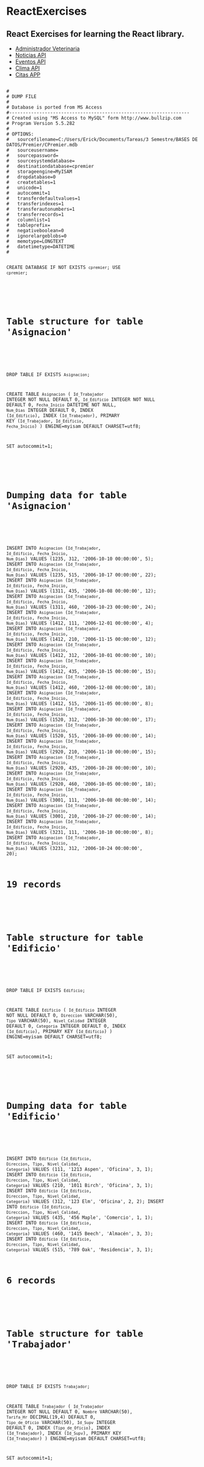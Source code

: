 # ReactExercises 
## React Exercises for learning the React library. 
* [Administrador Veterinaria](https://administradorveterinaria.netlify.com/)
* [Noticias API](https://noticiasapi.netlify.com/)
* [Eventos API](https://eventosapi.netlify.com/)
* [Clima API](https://climaapi.netlify.com/)
* [Citas APP](https://citasapp.netlify.com/)

<code>
#
# DUMP FILE
#
# Database is ported from MS Access
#------------------------------------------------------------------
# Created using "MS Access to MySQL" form http://www.bullzip.com
# Program Version 5.5.282
#
# OPTIONS:
#   sourcefilename=C:/Users/Erick/Documents/Tareas/3 Semestre/BASES DE DATOS/Premier/CPremier.mdb
#   sourceusername=
#   sourcepassword=
#   sourcesystemdatabase=
#   destinationdatabase=cpremier
#   storageengine=MyISAM
#   dropdatabase=0
#   createtables=1
#   unicode=1
#   autocommit=1
#   transferdefaultvalues=1
#   transferindexes=1
#   transferautonumbers=1
#   transferrecords=1
#   columnlist=1
#   tableprefix=
#   negativeboolean=0
#   ignorelargeblobs=0
#   memotype=LONGTEXT
#   datetimetype=DATETIME
#

CREATE DATABASE IF NOT EXISTS `cpremier`;
USE `cpremier`;

#
# Table structure for table 'Asignacion'
#

DROP TABLE IF EXISTS `Asignacion`;

CREATE TABLE `Asignacion` (
  `Id_Trabajador` INTEGER NOT NULL DEFAULT 0, 
  `Id_Edificio` INTEGER NOT NULL DEFAULT 0, 
  `Fecha_Inicio` DATETIME NOT NULL, 
  `Num_Dias` INTEGER DEFAULT 0, 
  INDEX (`Id_Edificio`), 
  INDEX (`Id_Trabajador`), 
  PRIMARY KEY (`Id_Trabajador`, `Id_Edificio`, `Fecha_Inicio`)
) ENGINE=myisam DEFAULT CHARSET=utf8;

SET autocommit=1;

#
# Dumping data for table 'Asignacion'
#

INSERT INTO `Asignacion` (`Id_Trabajador`, `Id_Edificio`, `Fecha_Inicio`, `Num_Dias`) VALUES (1235, 312, '2006-10-10 00:00:00', 5);
INSERT INTO `Asignacion` (`Id_Trabajador`, `Id_Edificio`, `Fecha_Inicio`, `Num_Dias`) VALUES (1235, 515, '2006-10-17 00:00:00', 22);
INSERT INTO `Asignacion` (`Id_Trabajador`, `Id_Edificio`, `Fecha_Inicio`, `Num_Dias`) VALUES (1311, 435, '2006-10-08 00:00:00', 12);
INSERT INTO `Asignacion` (`Id_Trabajador`, `Id_Edificio`, `Fecha_Inicio`, `Num_Dias`) VALUES (1311, 460, '2006-10-23 00:00:00', 24);
INSERT INTO `Asignacion` (`Id_Trabajador`, `Id_Edificio`, `Fecha_Inicio`, `Num_Dias`) VALUES (1412, 111, '2006-12-01 00:00:00', 4);
INSERT INTO `Asignacion` (`Id_Trabajador`, `Id_Edificio`, `Fecha_Inicio`, `Num_Dias`) VALUES (1412, 210, '2006-11-15 00:00:00', 12);
INSERT INTO `Asignacion` (`Id_Trabajador`, `Id_Edificio`, `Fecha_Inicio`, `Num_Dias`) VALUES (1412, 312, '2006-10-01 00:00:00', 10);
INSERT INTO `Asignacion` (`Id_Trabajador`, `Id_Edificio`, `Fecha_Inicio`, `Num_Dias`) VALUES (1412, 435, '2006-10-15 00:00:00', 15);
INSERT INTO `Asignacion` (`Id_Trabajador`, `Id_Edificio`, `Fecha_Inicio`, `Num_Dias`) VALUES (1412, 460, '2006-12-08 00:00:00', 18);
INSERT INTO `Asignacion` (`Id_Trabajador`, `Id_Edificio`, `Fecha_Inicio`, `Num_Dias`) VALUES (1412, 515, '2006-11-05 00:00:00', 8);
INSERT INTO `Asignacion` (`Id_Trabajador`, `Id_Edificio`, `Fecha_Inicio`, `Num_Dias`) VALUES (1520, 312, '2006-10-30 00:00:00', 17);
INSERT INTO `Asignacion` (`Id_Trabajador`, `Id_Edificio`, `Fecha_Inicio`, `Num_Dias`) VALUES (1520, 515, '2006-10-09 00:00:00', 14);
INSERT INTO `Asignacion` (`Id_Trabajador`, `Id_Edificio`, `Fecha_Inicio`, `Num_Dias`) VALUES (2920, 210, '2006-11-10 00:00:00', 15);
INSERT INTO `Asignacion` (`Id_Trabajador`, `Id_Edificio`, `Fecha_Inicio`, `Num_Dias`) VALUES (2920, 435, '2006-10-28 00:00:00', 10);
INSERT INTO `Asignacion` (`Id_Trabajador`, `Id_Edificio`, `Fecha_Inicio`, `Num_Dias`) VALUES (2920, 460, '2006-10-05 00:00:00', 18);
INSERT INTO `Asignacion` (`Id_Trabajador`, `Id_Edificio`, `Fecha_Inicio`, `Num_Dias`) VALUES (3001, 111, '2006-10-08 00:00:00', 14);
INSERT INTO `Asignacion` (`Id_Trabajador`, `Id_Edificio`, `Fecha_Inicio`, `Num_Dias`) VALUES (3001, 210, '2006-10-27 00:00:00', 14);
INSERT INTO `Asignacion` (`Id_Trabajador`, `Id_Edificio`, `Fecha_Inicio`, `Num_Dias`) VALUES (3231, 111, '2006-10-10 00:00:00', 8);
INSERT INTO `Asignacion` (`Id_Trabajador`, `Id_Edificio`, `Fecha_Inicio`, `Num_Dias`) VALUES (3231, 312, '2006-10-24 00:00:00', 20);
# 19 records

#
# Table structure for table 'Edificio'
#

DROP TABLE IF EXISTS `Edificio`;

CREATE TABLE `Edificio` (
  `Id_Edificio` INTEGER NOT NULL DEFAULT 0, 
  `Direccion` VARCHAR(50), 
  `Tipo` VARCHAR(50), 
  `Nivel_Calidad` INTEGER DEFAULT 0, 
  `Categoria` INTEGER DEFAULT 0, 
  INDEX (`Id_Edificio`), 
  PRIMARY KEY (`Id_Edificio`)
) ENGINE=myisam DEFAULT CHARSET=utf8;

SET autocommit=1;

#
# Dumping data for table 'Edificio'
#

INSERT INTO `Edificio` (`Id_Edificio`, `Direccion`, `Tipo`, `Nivel_Calidad`, `Categoria`) VALUES (111, '1213 Aspen', 'Oficina', 3, 1);
INSERT INTO `Edificio` (`Id_Edificio`, `Direccion`, `Tipo`, `Nivel_Calidad`, `Categoria`) VALUES (210, '1011 Birch', 'Oficina', 3, 1);
INSERT INTO `Edificio` (`Id_Edificio`, `Direccion`, `Tipo`, `Nivel_Calidad`, `Categoria`) VALUES (312, '123 Elm', 'Oficina', 2, 2);
INSERT INTO `Edificio` (`Id_Edificio`, `Direccion`, `Tipo`, `Nivel_Calidad`, `Categoria`) VALUES (435, '456 Maple', 'Comercio', 1, 1);
INSERT INTO `Edificio` (`Id_Edificio`, `Direccion`, `Tipo`, `Nivel_Calidad`, `Categoria`) VALUES (460, '1415 Beech', 'Almacén', 3, 3);
INSERT INTO `Edificio` (`Id_Edificio`, `Direccion`, `Tipo`, `Nivel_Calidad`, `Categoria`) VALUES (515, '789 Oak', 'Residencia', 3, 1);
# 6 records

#
# Table structure for table 'Trabajador'
#

DROP TABLE IF EXISTS `Trabajador`;

CREATE TABLE `Trabajador` (
  `Id_Trabajador` INTEGER NOT NULL DEFAULT 0, 
  `Nombre` VARCHAR(50), 
  `Tarifa_Hr` DECIMAL(19,4) DEFAULT 0, 
  `Tipo_de_Oficio` VARCHAR(50), 
  `Id_Supv` INTEGER DEFAULT 0, 
  INDEX (`Tipo_de_Oficio`), 
  INDEX (`Id_Trabajador`), 
  INDEX (`Id_Supv`), 
  PRIMARY KEY (`Id_Trabajador`)
) ENGINE=myisam DEFAULT CHARSET=utf8;

SET autocommit=1;

#
# Dumping data for table 'Trabajador'
#

INSERT INTO `Trabajador` (`Id_Trabajador`, `Nombre`, `Tarifa_Hr`, `Tipo_de_Oficio`, `Id_Supv`) VALUES (1235, 'M Faraday', 12.5, 'Electricista', 1311);
INSERT INTO `Trabajador` (`Id_Trabajador`, `Nombre`, `Tarifa_Hr`, `Tipo_de_Oficio`, `Id_Supv`) VALUES (1311, 'C Coulomb', 15.5, 'Electricista', 1311);
INSERT INTO `Trabajador` (`Id_Trabajador`, `Nombre`, `Tarifa_Hr`, `Tipo_de_Oficio`, `Id_Supv`) VALUES (1412, 'C Nemo', 13.75, 'Fontanero', 1520);
INSERT INTO `Trabajador` (`Id_Trabajador`, `Nombre`, `Tarifa_Hr`, `Tipo_de_Oficio`, `Id_Supv`) VALUES (1520, 'H Rickover', 11.75, 'Fontanero', 1520);
INSERT INTO `Trabajador` (`Id_Trabajador`, `Nombre`, `Tarifa_Hr`, `Tipo_de_Oficio`, `Id_Supv`) VALUES (2920, 'R Garret', 10, 'Albañil', 2920);



</code>

